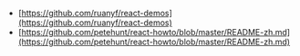 * [https://github.com/ruanyf/react-demos](https://github.com/ruanyf/react-demos)
* [https://github.com/petehunt/react-howto/blob/master/README-zh.md](https://github.com/petehunt/react-howto/blob/master/README-zh.md)
